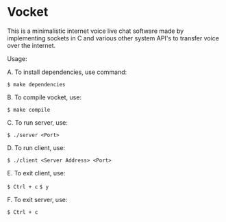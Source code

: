 # Vocket
This is a minimalistic internet voice live chat software made by implementing sockets in C and various other system API's to transfer voice over the internet.

Usage:

A. To install dependencies, use command:

`$ make dependencies`

B. To compile vocket, use:

`$ make compile`

C. To run server, use:

`$ ./server <Port>`

D. To run client, use:

`$ ./client <Server Address> <Port>`

E. To exit client, use:

`$ Ctrl + c`
`$ y`

F. To exit server, use:

`$ Ctrl + c`
